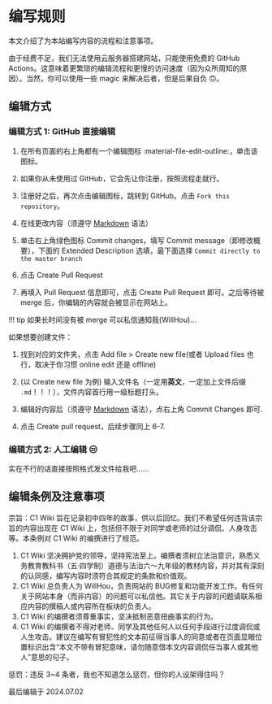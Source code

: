 # 编写规则

本文介绍了为本站编写内容的流程和注意事项。

由于经费不足，我们无法使用云服务器搭建网站，只能使用免费的 GitHub Actions。这意味着更繁琐的编辑流程和更慢的访问速度（因为众所周知的原因）。当然，你可以使用一些 magic 来解决后者，但是后果自负 :upside_down_face:。

## 编辑方式

### 编辑方式 1: GitHub 直接编辑

1. 在所有页面的右上角都有一个编辑图标 :material-file-edit-outline:，单击该图标。

2. 如果你从未使用过 GitHub，它会先让你注册，按照流程走就行。

3. 注册好之后，再次点击编辑图标，跳转到 GitHub。点击 `Fork this repository`。

4. 在线更改内容（须遵守 [Markdown](markdown.md) 语法）

5. 单击右上角绿色图标 Commit changes，填写 Commit message（即修改概要），下面的 Extended Description 选填，最下面选择 `Commit directly to the master branch`

6. 点击 Create Pull Request

7. 再填入 Pull Request 信息即可，点击 Create Pull Request 即可。之后等待被 merge 后，你编辑的内容就会被显示在网站上。

!!! tip
    如果长时间没有被 merge 可以私信通知我(WillHou)...

如果想要创建文件：

1. 找到对应的文件夹，点击 Add file > Create new file(或者 Upload files 也行，取决于你习惯 online edit 还是 offline)

2. (以 Create new file 为例) 输入文件名（一定用**英文**，一定加上文件后缀 `.md`！！！），文件内容首行用一级标题打头。

3. 编辑好内容后（须遵守 [Markdown](markdown.md) 语法），点右上角 Commit Changes 即可.

4. 点击 Create pull request，后续步骤同上 6-7.

### 编辑方式 2: 人工编辑 :unamused:

实在不行的话直接按照格式发文件给我吧......

## 编辑条例及注意事项

宗旨：C1 Wiki 旨在记录初中四年的故事，供以后回忆。我们不希望任何违背该宗旨的内容出现在 C1 Wiki 上，包括但不限于对同学或老师的过分调侃、人身攻击等。本条例对 C1 Wiki 的编撰进行了规范。

1. C1 Wiki 坚决拥护党的领导，坚持宪法至上。编撰者须树立法治意识，熟悉义务教育教科书（五·四学制）道德与法治六～九年级的教材内容，并对其有深刻的认同感，编写内容时须符合其规定的条款和价值观。
2. C1 Wiki 总负责人为 WillHou，负责网站的 BUG修复和功能开发工作。有任何关于网站本身（而非内容）的问题可以私信他。其它关于内容的问题请联系相应内容的撰稿人或内容所在板块的负责人。
3. C1 Wiki 的编撰者须尊重事实，坚决抵制恶意扭曲事实的行为。
4. C1 Wiki 的编撰者不得对老师、同学及其他任何人以任何手段进行过度调侃或人生攻击。建议在编写有冒犯性的文本前征得当事人的同意或者在页面显眼位置标识出含“本文不带有冒犯意味，请勿随意借本文内容调侃任当事人或其他人”意思的句子。

惩罚：违反 3~4 条者，我也不知道怎么惩罚，但你的人设架得住吗？

最后编辑于 2024.07.02
